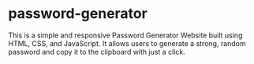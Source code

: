 # password-generator
This is a simple and responsive Password Generator Website built using HTML, CSS, and JavaScript. It allows users to generate a strong, random password and copy it to the clipboard with just a click.
